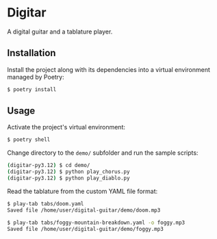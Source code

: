 # Digitar

A digital guitar and a tablature player.

## Installation

Install the project along with its dependencies into a virtual environment managed by Poetry:

```sh
$ poetry install
```

## Usage

Activate the project's virtual environment: 

```sh
$ poetry shell
```

Change directory to the `demo/` subfolder and run the sample scripts:

```sh
(digitar-py3.12) $ cd demo/
(digitar-py3.12) $ python play_chorus.py
(digitar-py3.12) $ python play_diablo.py
```

Read the tablature from the custom YAML file format:

```sh
$ play-tab tabs/doom.yaml 
Saved file /home/user/digital-guitar/demo/doom.mp3

$ play-tab tabs/foggy-mountain-breakdown.yaml -o foggy.mp3
Saved file /home/user/digital-guitar/demo/foggy.mp3
```
